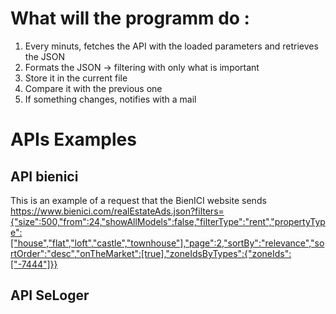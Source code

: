 # What will the programm do : 
1. Every minuts, fetches the API with the loaded parameters and retrieves the JSON
2. Formats the JSON -> filtering with only what is important
3. Store it in the current file
4. Compare it with the previous one
5. If something changes, notifies with a mail


# APIs Examples
## API bienici
This is an example of a request that the BienICI website sends
https://www.bienici.com/realEstateAds.json?filters={"size":500,"from":24,"showAllModels":false,"filterType":"rent","propertyType":["house","flat","loft","castle","townhouse"],"page":2,"sortBy":"relevance","sortOrder":"desc","onTheMarket":[true],"zoneIdsByTypes":{"zoneIds":["-7444"]}}

## API SeLoger